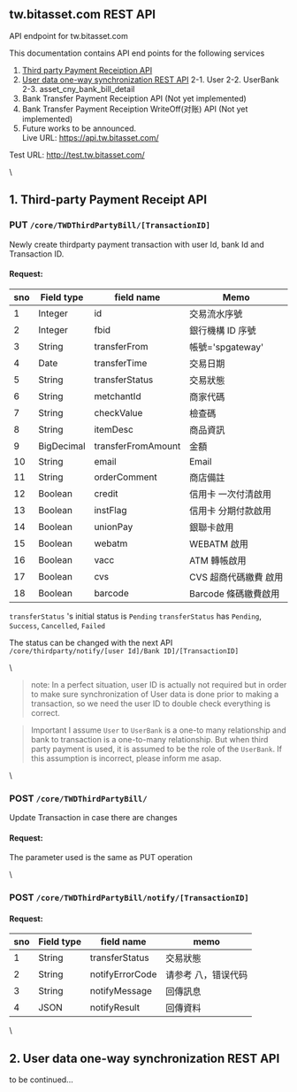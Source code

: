 ## tw.bitasset.com REST API

API endpoint for tw.bitasset.com

This documentation contains API end points for the following services

1.  [Third party Payment Receiption API](#head1)
2.  [User data one-way synchronization REST API](#head2)
2-1.  User
2-2.  UserBank
2-3.  asset_cny_bank_bill_detail
3.  Bank Transfer Payment Receiption API (Not yet implemented)
4.  Bank Transfer Payment Receiption WriteOff(对账) API (Not yet implemented)
5.  Future works to be announced.
\
Live URL:
https://api.tw.bitasset.com/

Test URL:
http://test.tw.bitasset.com/

 \

## <a name="head1"></a>1. Third-party Payment Receipt API

### PUT `/core/TWDThirdPartyBill/[TransactionID]`

Newly create thirdparty payment transaction with user Id, bank Id and Transaction ID.

#### Request:

| sno | Field type | field name         | Memo                  |
|-----|------------|--------------------|-----------------------|
| 1   | Integer    | id                 | 交易流水序號          |
| 2   | Integer    | fbid               | 銀行機構 ID 序號      |
| 3   | String     | transferFrom       | 帳號='spgateway'      |
| 4   | Date       | transferTime       | 交易日期              |
| 5   | String     | transferStatus     | 交易狀態              |
| 6   | String     | metchantId         | 商家代碼              |
| 7   | String     | checkValue         | 檢查碼                |
| 8   | String     | itemDesc           | 商品資訊              |
| 9   | BigDecimal | transferFromAmount | 金額                  |
| 10  | String     | email              | Email                 |
| 11  | String     | orderComment       | 商店備註              |
| 12  | Boolean    | credit             | 信用卡 一次付清啟用   |
| 13  | Boolean    | instFlag           | 信用卡 分期付款啟用   |
| 14  | Boolean    | unionPay           | 銀聯卡啟用            |
| 15  | Boolean    | webatm             | WEBATM 啟用           |
| 16  | Boolean    | vacc               | ATM 轉帳啟用          |
| 17  | Boolean    | cvs                | CVS 超商代碼繳費 啟用 |
| 18  | Boolean    | barcode            | Barcode 條碼繳費啟用  |

`transferStatus` 's initial status is `Pending`
`transferStatus` has `Pending`, `Success`, `Cancelled`, `Failed`

The status can be changed with the next API `/core/thirdparty/notify/[user Id]/Bank ID]/[TransactionID]`

 \
> note:
> In a perfect situation, user ID is actually not required but in order to make sure synchronization of User data is done prior to making a transaction, so we need the user ID to double check everything is correct.

> Important
> I assume `User` to `UserBank` is a one-to many relationship and bank to transaction is a one-to-many relationship. But when third party payment is used, it is assumed to be the role of the `UserBank`. If this assumption is incorrect, please inform me asap.

 \

### POST `/core/TWDThirdPartyBill/`

Update Transaction in case there are changes

#### Request:
The parameter used is the same as PUT operation

\

### POST `/core/TWDThirdPartyBill/notify/[TransactionID]`

#### Request:
| sno | Field type | field name      |  memo               |
|-----|------------|-----------------|---------------------|
| 1   | String     | transferStatus  | 交易狀態            |
| 2   | String     | notifyErrorCode | 请参考 八，错误代码 |
| 3   | String     | notifyMessage  | 回傳訊息            |
| 4   | JSON       | notifyResult   | 回傳資料            |

\

## <a name="head2"></a>2. User data one-way synchronization REST API


to be continued...


```sss
```
